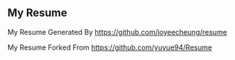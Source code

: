 ## My Resume

My Resume Generated By https://github.com/joyeecheung/resume

My Resume Forked From https://github.com/yuyue94/Resume

